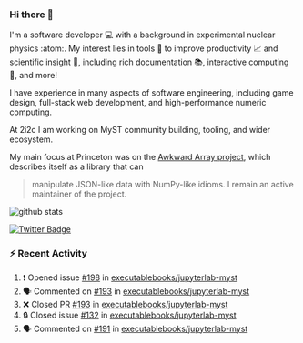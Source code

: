 ### Hi there 👋 

I'm a software developer 💻 with a background in experimental nuclear physics :atom:. My interest lies in tools :wrench: to improve productivity :chart_with_upwards_trend: and scientific insight :telescope:, including rich documentation 📚, interactive computing 🧮, and more! 

I have experience in many aspects of software engineering, including game design, full-stack web development, and high-performance numeric computing. 

At 2i2c I am working on MyST community building, tooling, and wider ecosystem. 

My main focus at Princeton was on the [Awkward Array project](awkward-array.org/), which describes itself as a library that can 
> manipulate JSON-like data with NumPy-like idioms. I remain an active maintainer of the project. 

![github stats](https://github-readme-stats.vercel.app/api?username=agoose77&show_icons=true&hide_rank=true&hide_title=true&bg_color=30,e76445,904e95&text_color=efe3ec&icon_color=efe3ec)
<!--
**agoose77/agoose77** is a ✨ _special_ ✨ repository because its `README.md` (this file) appears on your GitHub profile.

Here are some ideas to get you started:

- 🔭 I’m currently working on ...
- 🌱 I’m currently learning ...
- 👯 I’m looking to collaborate on ...
- 🤔 I’m looking for help with ...
- 💬 Ask me about ...
- 📫 How to reach me: ...
- 😄 Pronouns: ...
- ⚡ Fun fact: ...
-->

[![Twitter Badge](https://img.shields.io/twitter/follow/agoose77?style=flat-square&logo=Twitter&logoColor=white&color=cornflowerblue)](https://twitter.com/agoose77)

### :zap: Recent Activity

<!--START_SECTION:activity-->
1. ❗ Opened issue [#198](https://github.com/executablebooks/jupyterlab-myst/issues/198) in [executablebooks/jupyterlab-myst](https://github.com/executablebooks/jupyterlab-myst)
2. 🗣 Commented on [#193](https://github.com/executablebooks/jupyterlab-myst/pull/193#issuecomment-1889517157) in [executablebooks/jupyterlab-myst](https://github.com/executablebooks/jupyterlab-myst)
3. ❌ Closed PR [#193](https://github.com/executablebooks/jupyterlab-myst/pull/193) in [executablebooks/jupyterlab-myst](https://github.com/executablebooks/jupyterlab-myst)
4. 🔒 Closed issue [#132](https://github.com/executablebooks/jupyterlab-myst/issues/132) in [executablebooks/jupyterlab-myst](https://github.com/executablebooks/jupyterlab-myst)
5. 🗣 Commented on [#191](https://github.com/executablebooks/jupyterlab-myst/issues/191#issuecomment-1889513022) in [executablebooks/jupyterlab-myst](https://github.com/executablebooks/jupyterlab-myst)
<!--END_SECTION:activity-->
